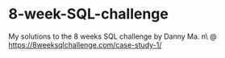 # 8-week-SQL-challenge

My solutions to the 8 weeks SQL challenge by Danny Ma. 
n\ @ https://8weeksqlchallenge.com/case-study-1/ 
